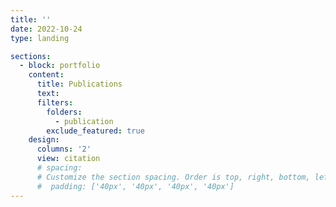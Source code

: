 ```yaml
---
title: ''
date: 2022-10-24
type: landing

sections:
  - block: portfolio
    content:
      title: Publications 
      text: 
      filters:
        folders:
          - publication
        exclude_featured: true
    design:
      columns: '2'
      view: citation
      # spacing:
      # Customize the section spacing. Order is top, right, bottom, left.
      #  padding: ['40px', '40px', '40px', '40px']
---
```

